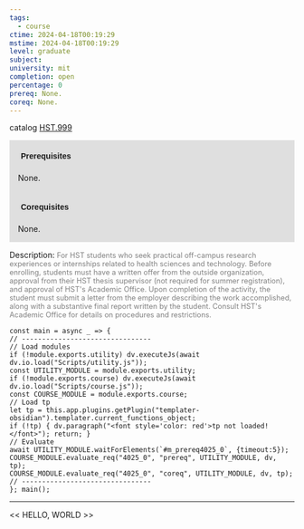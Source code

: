 ```yaml
---
tags:
  - course
ctime: 2024-04-18T00:19:29
mstime: 2024-04-18T00:19:29
level: graduate
subject: 
university: mit
completion: open
percentage: 0
prereq: None.
coreq: None.
---
```


catalog [HST.999](http://student.mit.edu/catalog/mHSTb.html#HST.999)

<span style="display: block; padding: 15px; background-color: rgb(100, 100, 100, 0.2);"><font id="m_prereq4025_0" style="display: block; font-family: Arial, sans-serif; font-weight: bold; padding: 5px">Prerequisites</font><br><span id="prereq4025_0">None.</span></span>
<span style="display: block; padding: 15px; background-color: rgb(100, 100, 100, 0.2);"><font id="m_coreq4025_0" style="display: block; font-family: Arial, sans-serif; font-weight: bold; padding: 5px">Corequisites</font><br><span id="coreq4025_0">None.</span></span>

<font style="">Description:</font>
<font style="color: grey; font-size: 0.8rem;">For HST students who seek practical off-campus research experiences or internships related to health sciences and technology. Before enrolling, students must have a written offer from the outside organization, approval from their HST thesis supervisor (not required for summer registration), and approval of HST's Academic Office. Upon completion of the activity, the student must submit a letter from the employer describing the work accomplished, along with a substantive final report written by the student. Consult HST's Academic Office for details on procedures and restrictions.</font>

```dataviewjs
const main = async _ => {
// --------------------------------
// Load modules
if (!module.exports.utility) dv.executeJs(await dv.io.load("Scripts/utility.js"));
const UTILITY_MODULE = module.exports.utility;
if (!module.exports.course) dv.executeJs(await dv.io.load("Scripts/course.js"));
const COURSE_MODULE = module.exports.course;
// Load tp
let tp = this.app.plugins.getPlugin("templater-obsidian").templater.current_functions_object;
if (!tp) { dv.paragraph("<font style='color: red'>tp not loaded!</font>"); return; }
// Evaluate
await UTILITY_MODULE.waitForElements(`#m_prereq4025_0`, {timeout:5});
COURSE_MODULE.evaluate_req("4025_0", "prereq", UTILITY_MODULE, dv, tp);
COURSE_MODULE.evaluate_req("4025_0", "coreq", UTILITY_MODULE, dv, tp);
// --------------------------------
}; main();
```

---

<< HELLO, WORLD >>
